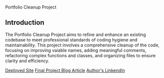 Portfolio Cleanup Project

## Introduction
The Portfolio Cleanup Project aims to refine and enhance an existing codebase to meet professional standards of coding hygiene and maintainability. This project involves a comprehensive cleanup of the code, focusing on improving vaiable names, adding meaningful comments, refactoring complex functions and classes, and organizing files to ensure clarity and efficiency.

[Deployed Site](https://projectlandingpage-ilyass.netlify.app)
[Final Project Blog Article](https://www.linkedin.com/pulse/bicycle-route-finder-ilyas-daaif-yylle)
[Author's LinkendIn](https://www.linkedin.com/in/ilyas-daaif-20a3032a2)
